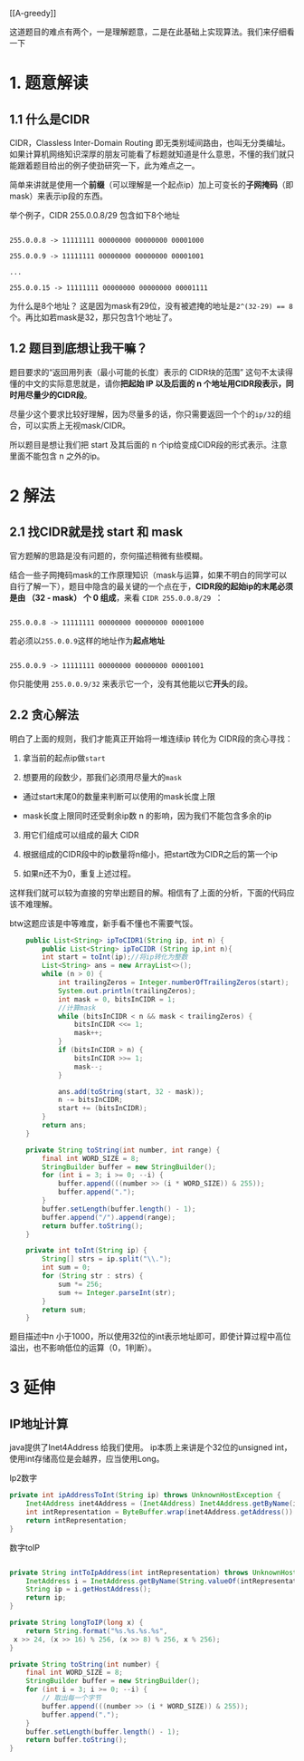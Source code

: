 [[A-greedy]]

这道题目的难点有两个，一是理解题意，二是在此基础上实现算法。我们来仔细看一下


# 1. 题意解读
  
## 1.1 什么是CIDR

CIDR，Classless Inter-Domain Routing 即无类别域间路由，也叫无分类编址。如果计算机网络知识深厚的朋友可能看了标题就知道是什么意思，不懂的我们就只能跟着题目给出的例子使劲研究一下，此为难点之一。

简单来讲就是使用一个**前缀**（可以理解是一个起点ip）加上可变长的**子网掩码**（即mask）来表示ip段的东西。

举个例子，CIDR 255.0.0.8/29 包含如下8个地址

```

255.0.0.8 -> 11111111 00000000 00000000 00001000

255.0.0.9 -> 11111111 00000000 00000000 00001001

...

255.0.0.15 -> 11111111 00000000 00000000 00001111

```

为什么是8个地址？ 这是因为mask有29位，没有被遮掩的地址是`2^(32-29) == 8`个。再比如若mask是32，那只包含1个地址了。


## 1.2 题目到底想让我干嘛？

题目要求的“返回用列表（最小可能的长度）表示的 CIDR块的范围” 这句不太读得懂的中文的实际意思就是，请你**把起始 IP 以及后面的 n 个地址用CIDR段表示，同时用尽量少的CIDR段**。

  
尽量少这个要求比较好理解，因为尽量多的话，你只需要返回一个个的`ip/32`的组合，可以实质上无视mask/CIDR。

  
所以题目是想让我们把 start 及其后面的 n 个ip给变成CIDR段的形式表示。注意里面不能包含 n 之外的ip。


# 2 解法

## 2.1 找CIDR就是找 start 和 mask

官方题解的思路是没有问题的，奈何描述稍微有些模糊。

结合一些子网掩码mask的工作原理知识（mask与运算，如果不明白的同学可以自行了解一下），题目中隐含的最关键的一个点在于，**CIDR段的起始ip的末尾必须是由 （32 - mask） 个 0 组成**，来看 `CIDR 255.0.0.8/29 `：

```

255.0.0.8 -> 11111111 00000000 00000000 00001000

```

  

若必须以`255.0.0.9`这样的地址作为**起点地址**

```

255.0.0.9 -> 11111111 00000000 00000000 00001001

```

你只能使用 `255.0.0.9/32` 来表示它一个，没有其他能以它**开头**的段。



## 2.2 贪心解法

明白了上面的规则，我们才能真正开始将一堆连续ip 转化为 CIDR段的贪心寻找：


1. 拿当前的起点ip做`start`

2. 想要用的段数少，那我们必须用尽量大的`mask`

- 通过start末尾0的数量来判断可以使用的mask长度上限

- mask长度上限同时还受剩余ip数 n 的影响，因为我们不能包含多余的ip

3. 用它们组成可以组成的最大 CIDR

4. 根据组成的CIDR段中的ip数量将n缩小，把start改为CIDR之后的第一个ip

5. 如果n还不为0，重复上述过程。

  

这样我们就可以较为直接的穷举出题目的解。相信有了上面的分析，下面的代码应该不难理解。

btw这题应该是中等难度，新手看不懂也不需要气馁。

  

```java
    public List<String> ipToCIDR1(String ip, int n) {
        public List<String> ipToCIDR (String ip,int n){
        int start = toInt(ip);//将ip转化为整数
        List<String> ans = new ArrayList<>();
        while (n > 0) {
            int trailingZeros = Integer.numberOfTrailingZeros(start);
            System.out.println(trailingZeros);
            int mask = 0, bitsInCIDR = 1;
            //计算mask
            while (bitsInCIDR < n && mask < trailingZeros) {
                bitsInCIDR <<= 1;
                mask++;
            }
            if (bitsInCIDR > n) {
                bitsInCIDR >>= 1;
                mask--;
            }

            ans.add(toString(start, 32 - mask));
            n -= bitsInCIDR;
            start += (bitsInCIDR);
        }
        return ans;
    }

    private String toString(int number, int range) {
        final int WORD_SIZE = 8;
        StringBuilder buffer = new StringBuilder();
        for (int i = 3; i >= 0; --i) {
            buffer.append(((number >> (i * WORD_SIZE)) & 255));
            buffer.append(".");
        }
        buffer.setLength(buffer.length() - 1);
        buffer.append("/").append(range);
        return buffer.toString();
    }

    private int toInt(String ip) {
        String[] strs = ip.split("\\.");
        int sum = 0;
        for (String str : strs) {
            sum *= 256;
            sum += Integer.parseInt(str);
        }
        return sum;
    }
```

题目描述中n 小于1000，所以使用32位的int表示地址即可，即使计算过程中高位溢出，也不影响低位的运算（0，1判断）。

# 3 延伸
## IP地址计算
java提供了Inet4Address 给我们使用。
ip本质上来讲是个32位的unsigned int，使用int存储高位是会越界，应当使用Long。


Ip2数字
```java
private int ipAddressToInt(String ip) throws UnknownHostException {
    Inet4Address inet4Address = (Inet4Address) Inet4Address.getByName(ip);
    int intRepresentation = ByteBuffer.wrap(inet4Address.getAddress()).getInt();
	return intRepresentation;
}
```

数字toIP
```java

private String intToIpAddress(int intRepresentation) throws UnknownHostException {
	InetAddress i = InetAddress.getByName(String.valueOf(intRepresentation));
	String ip = i.getHostAddress();
	return ip;
}

private String longToIP(long x) {  
    return String.format("%s.%s.%s.%s",  
 x >> 24, (x >> 16) % 256, (x >> 8) % 256, x % 256);  
}

private String toString(int number) {
	final int WORD_SIZE = 8;
	StringBuilder buffer = new StringBuilder();
	for (int i = 3; i >= 0; --i) {
		// 取出每一个字节
		buffer.append(((number >> (i * WORD_SIZE)) & 255));
		buffer.append(".");
	}
	buffer.setLength(buffer.length() - 1);
	return buffer.toString();
}
```